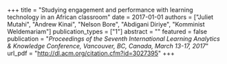 +++
title = "Studying engagement and performance with learning technology in an African classroom"
date = 2017-01-01
authors = ["Juliet Mutahi", "Andrew Kinai", "Nelson Bore", "Abdigani Diriye", "Komminist Weldemariam"]
publication_types = ["1"]
abstract = ""
featured = false
publication = "*Proceedings of the Seventh International Learning Analytics & Knowledge Conference, Vancouver, BC, Canada, March 13-17, 2017*"
url_pdf = "http://dl.acm.org/citation.cfm?id=3027395"
+++

